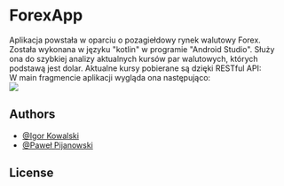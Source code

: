 # ForexApp
Aplikacja powstała w oparciu o pozagiełdowy rynek walutowy Forex. Została wykonana w języku "kotlin" w programie "Android Studio". Służy ona do szybkiej analizy aktualnych kursów par walutowych, których podstawą jest dolar. Aktualne kursy pobierane są dzięki RESTful API: <br>
W main fragmencie aplikacji wygląda ona następująco:<br>
<image src="opisowefoty/maing.jpg">


## Authors

- [@Igor Kowalski](https://github.com/Szwajcar0)
- [@Paweł Pijanowski]()
## License
